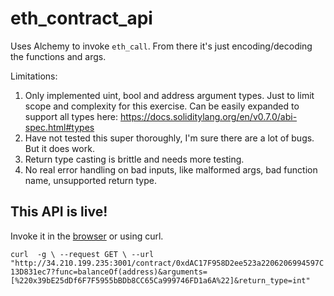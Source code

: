 # eth_contract_api

Uses Alchemy to invoke `eth_call`.
From there it's just encoding/decoding the functions and args.

Limitations:
1. Only implemented uint, bool and address argument types.  Just to limit scope and complexity for this exercise. Can be easily expanded to support all types here: https://docs.soliditylang.org/en/v0.7.0/abi-spec.html#types
2. Have not tested this super thoroughly, I'm sure there are a lot of bugs.  But it does work.
3. Return type casting is brittle and needs more testing.
4. No real error handling on bad inputs, like malformed args, bad function name, unsupported return type.

## This API is live!
Invoke it in the [browser](http://34.210.199.235:3001/contract/0xdAC17F958D2ee523a2206206994597C13D831ec7?func=balanceOf(address)&arguments=[%220x39bE25dDf6F7F5955bBDb8CC65Ca999746FD1a6A%22]&return_type=int) or using curl.


`
curl  -g \
      --request GET \
      --url "http://34.210.199.235:3001/contract/0xdAC17F958D2ee523a2206206994597C13D831ec7?func=balanceOf(address)&arguments=[%220x39bE25dDf6F7F5955bBDb8CC65Ca999746FD1a6A%22]&return_type=int"
`

